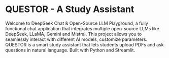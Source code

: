 # QUESTOR - A Study Assistant
Welcome to DeepSeek Chat & Open-Source LLM Playground, a fully functional chat application that integrates multiple open-source LLMs like DeepSeek, LLaMA, Gemini and Mistral. This project allows you to seamlessly interact with different AI models, customize parameters.
QUESTOR is a smart study assistant that lets students upload PDFs and ask questions in natural language. Built with Python and Streamlit.
